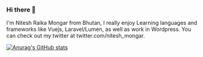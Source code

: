 ### Hi there 👋

I'm Nitesh Raika Mongar from Bhutan, I really enjoy Learning languages and frameworks like Vuejs, Laravel/Lumen, as well as work in Wordpress. You can check out my twitter at twitter.com/nitesh_mongar. 

[![Anurag's GitHub stats](https://github-readme-stats.vercel.app/api?username=niteshraika&show_icons=true&theme=dark)](https://github.com/anuraghazra/github-readme-stats)

